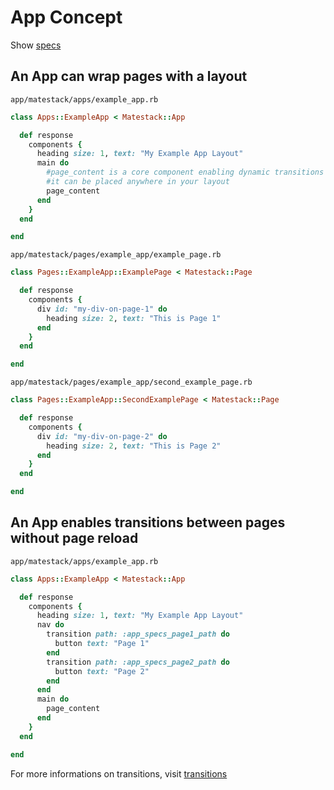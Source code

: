 # App Concept

Show [specs](../../spec/usage/base/app_spec.rb)

## An App can wrap pages with a layout

`app/matestack/apps/example_app.rb`

```ruby
class Apps::ExampleApp < Matestack::App

  def response
    components {
      heading size: 1, text: "My Example App Layout"
      main do
        #page_content is a core component enabling dynamic transitions
        #it can be placed anywhere in your layout
        page_content
      end
    }
  end

end
```

`app/matestack/pages/example_app/example_page.rb`

```ruby
class Pages::ExampleApp::ExamplePage < Matestack::Page

  def response
    components {
      div id: "my-div-on-page-1" do
        heading size: 2, text: "This is Page 1"
      end
    }
  end

end
```

`app/matestack/pages/example_app/second_example_page.rb`

```ruby
class Pages::ExampleApp::SecondExamplePage < Matestack::Page

  def response
    components {
      div id: "my-div-on-page-2" do
        heading size: 2, text: "This is Page 2"
      end
    }
  end

end
```

## An App enables transitions between pages without page reload

`app/matestack/apps/example_app.rb`

```ruby
class Apps::ExampleApp < Matestack::App

  def response
    components {
      heading size: 1, text: "My Example App Layout"
      nav do
        transition path: :app_specs_page1_path do
          button text: "Page 1"
        end
        transition path: :app_specs_page2_path do
          button text: "Page 2"
        end
      end
      main do
        page_content
      end
    }
  end

end
```

For more informations on transitions, visit [transitions](../components/transition.md)
